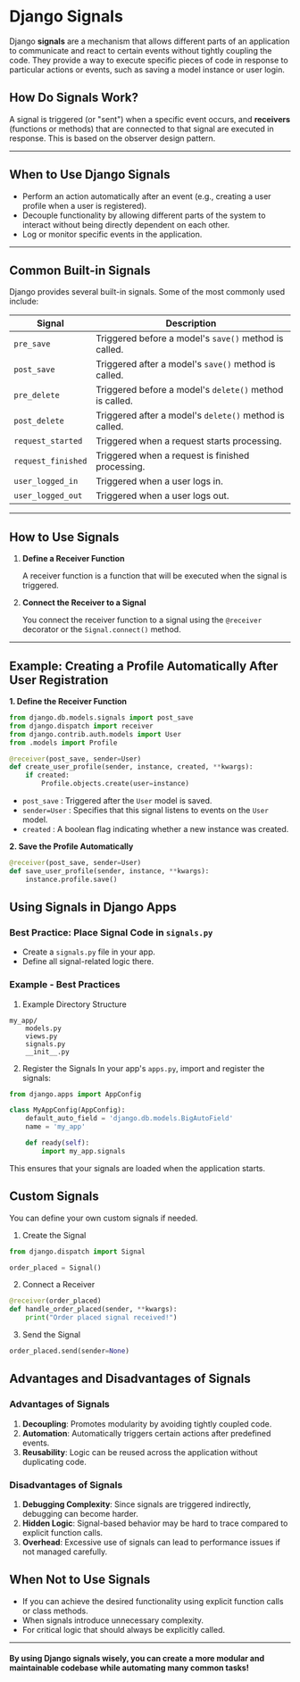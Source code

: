 # Django Signals

Django **signals** are a mechanism that allows different parts of an application to communicate and react to certain events without tightly coupling the code. They provide a way to execute specific pieces of code in response to particular actions or events, such as saving a model instance or user login.

## **How Do Signals Work?**

A signal is triggered (or "sent") when a specific event occurs, and **receivers** (functions or methods) that are connected to that signal are executed in response. This is based on the observer design pattern.

---

## **When to Use Django Signals**

- Perform an action automatically after an event (e.g., creating a user profile when a user is registered).
- Decouple functionality by allowing different parts of the system to interact without being directly dependent on each other.
- Log or monitor specific events in the application.

---

## **Common Built-in Signals**

Django provides several built-in signals. Some of the most commonly used include:

| **Signal**            | **Description**                                                             |
| --------------------- | --------------------------------------------------------------------------- |
| `pre_save`            | Triggered before a model's `save()` method is called.                       |
| `post_save`           | Triggered after a model's `save()` method is called.                        |
| `pre_delete`          | Triggered before a model's `delete()` method is called.                     |
| `post_delete`         | Triggered after a model's `delete()` method is called.                      |
| `request_started`     | Triggered when a request starts processing.                                 |
| `request_finished`    | Triggered when a request is finished processing.                            |
| `user_logged_in`      | Triggered when a user logs in.                                              |
| `user_logged_out`     | Triggered when a user logs out.                                             |

---

## **How to Use Signals**

1. **Define a Receiver Function**

    A receiver function is a function that will be executed when the signal is triggered.

2. **Connect the Receiver to a Signal**

    You connect the receiver function to a signal using the `@receiver` decorator or the `Signal.connect()` method.

---

## Example: Creating a Profile Automatically After User Registration

   **1. Define the Receiver Function**
```python
from django.db.models.signals import post_save
from django.dispatch import receiver
from django.contrib.auth.models import User
from .models import Profile

@receiver(post_save, sender=User)
def create_user_profile(sender, instance, created, **kwargs):
    if created:
        Profile.objects.create(user=instance)
```

   - `post_save` : Triggered after the `User` model is saved.
   - `sender=User` : Specifies that this signal listens to events on the `User` model.
   - `created` : A boolean flag indicating whether a new instance was created.

**2. Save the Profile Automatically**

```python
@receiver(post_save, sender=User)
def save_user_profile(sender, instance, **kwargs):
    instance.profile.save()
```

## **Using Signals in Django Apps**

### Best Practice: Place Signal Code in `signals.py`
* Create a `signals.py` file in your app.
* Define all signal-related logic there.

### Example - Best Practices
1. Example Directory Structure
```
my_app/
    models.py
    views.py
    signals.py
    __init__.py
```

2. Register the Signals
In your app's `apps.py`, import and register the signals:
```python
from django.apps import AppConfig

class MyAppConfig(AppConfig):
    default_auto_field = 'django.db.models.BigAutoField'
    name = 'my_app'

    def ready(self):
        import my_app.signals
```

This ensures that your signals are loaded when the application starts.

## Custom Signals

You can define your own custom signals if needed.

1. Create the Signal
```python
from django.dispatch import Signal

order_placed = Signal()
```

2. Connect a Receiver
```python
@receiver(order_placed)
def handle_order_placed(sender, **kwargs):
    print("Order placed signal received!")
```

3. Send the Signal
```python
order_placed.send(sender=None)
```

## Advantages and Disadvantages of Signals
### **Advantages of Signals**

1. **Decoupling**: Promotes modularity by avoiding tightly coupled code.
2. **Automation**: Automatically triggers certain actions after predefined events.
3. **Reusability**: Logic can be reused across the application without duplicating code.

### **Disadvantages of Signals**

1. **Debugging Complexity**: Since signals are triggered indirectly, debugging can become harder.
2. **Hidden Logic**: Signal-based behavior may be hard to trace compared to explicit function calls.
3. **Overhead**: Excessive use of signals can lead to performance issues if not managed carefully.

## **When Not to Use Signals**

- If you can achieve the desired functionality using explicit function calls or class methods.
- When signals introduce unnecessary complexity.
- For critical logic that should always be explicitly called.

---

#### By using Django signals wisely, you can create a more modular and maintainable codebase while automating many common tasks!